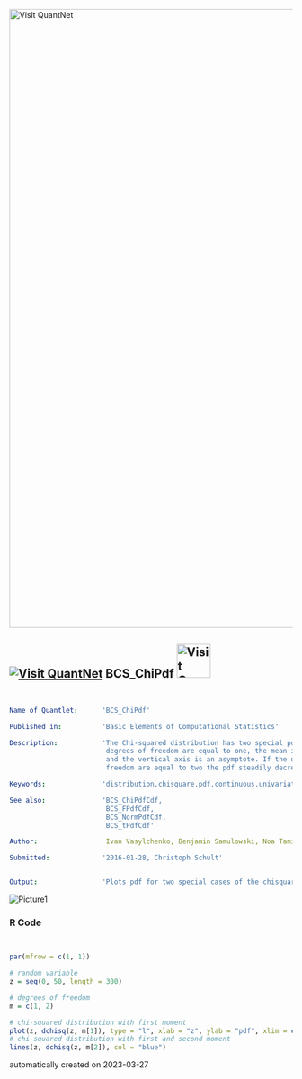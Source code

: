[<img src="https://github.com/QuantLet/Styleguide-and-FAQ/blob/master/pictures/banner.png" width="1100" alt="Visit QuantNet">](http://quantlet.de/)

## [<img src="https://github.com/QuantLet/Styleguide-and-FAQ/blob/master/pictures/qloqo.png" alt="Visit QuantNet">](http://quantlet.de/) **BCS_ChiPdf** [<img src="https://github.com/QuantLet/Styleguide-and-FAQ/blob/master/pictures/QN2.png" width="60" alt="Visit QuantNet 2.0">](http://quantlet.de/)

```yaml


Name of Quantlet:      'BCS_ChiPdf'

Published in:          'Basic Elements of Computational Statistics'

Description:           'The Chi-squared distribution has two special pdfs. If the
                        degrees of freedom are equal to one, the mean is undefined
                        and the vertical axis is an asymptote. If the degrees of
                        freedom are equal to two the pdf steadily decreases from 0.5.'

Keywords:              'distribution,chisquare,pdf,continuous,univariate,cauchy'

See also:              'BCS_ChiPdfCdf, 
                        BCS_FPdfCdf, 
                        BCS_NormPdfCdf, 
                        BCS_tPdfCdf'

Author:                 Ivan Vasylchenko, Benjamin Samulowski, Noa Tamir

Submitted:             '2016-01-28, Christoph Schult'


Output:                'Plots pdf for two special cases of the chisquare distribution.'

```

![Picture1](BCS_ChiPdf.png)

### R Code
```r


par(mfrow = c(1, 1))

# random variable
z = seq(0, 50, length = 300)

# degrees of freedom
m = c(1, 2)

# chi-squared distribution with first moment
plot(z, dchisq(z, m[1]), type = "l", xlab = "z", ylab = "pdf", xlim = c(0, 10), xaxs = "i", yaxs = "i")
# chi-squared distribution with first and second moment
lines(z, dchisq(z, m[2]), col = "blue")
```

automatically created on 2023-03-27